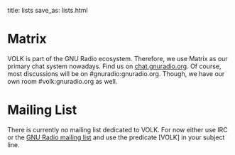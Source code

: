 title: lists
save_as: lists.html

# Matrix

VOLK is part of the GNU Radio ecosystem. Therefore, we use Matrix as our primary chat system nowadays.
Find us on [chat.gnuradio.org](https://chat.gnuradio.org/). Of course, most discussions will be on #gnuradio:gnuradio.org.
Though, we have our own room #volk:gnuradio.org as well.


# Mailing List

There is currently no mailing list dedicated to VOLK. For now either use IRC or
the [GNU Radio mailing list](http://gnuradio.org/redmine/projects/gnuradio/wiki/MailingLists)
and use the predicate \[VOLK\] in  your subject line.
